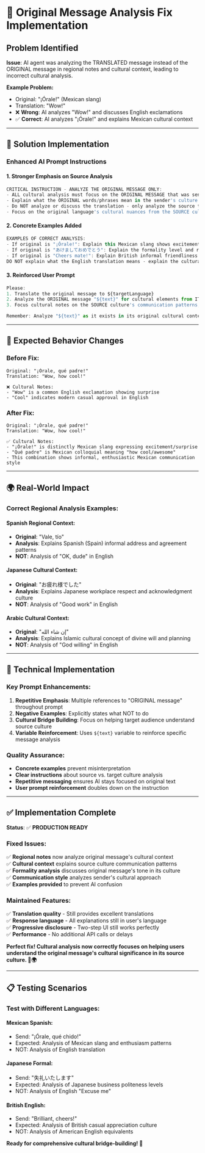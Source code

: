 # 🎯 Original Message Analysis Fix Implementation

## Problem Identified

**Issue**: AI agent was analyzing the TRANSLATED message instead of the ORIGINAL message in regional notes and cultural context, leading to incorrect cultural analysis.

**Example Problem:**
- Original: "¡Órale!" (Mexican slang)  
- Translation: "Wow!"
- ❌ **Wrong**: AI analyzes "Wow!" and discusses English exclamations
- ✅ **Correct**: AI analyzes "¡Órale!" and explains Mexican cultural context

---

## 🔧 **Solution Implementation**

### **Enhanced AI Prompt Instructions**

#### **1. Stronger Emphasis on Source Analysis**
```javascript
CRITICAL INSTRUCTION - ANALYZE THE ORIGINAL MESSAGE ONLY:
- ALL cultural analysis must focus on the ORIGINAL MESSAGE that was sent/received
- Explain what the ORIGINAL words/phrases mean in the sender's culture  
- Do NOT analyze or discuss the translation - only analyze the source text
- Focus on the original language's cultural nuances from the SOURCE culture
```

#### **2. Concrete Examples Added**
```javascript
EXAMPLES OF CORRECT ANALYSIS:
- If original is "¡Órale!": Explain this Mexican slang shows excitement/surprise in Mexican culture
- If original is "あけましておめでとう": Explain the formality level and respect shown in Japanese culture  
- If original is "Cheers mate!": Explain British informal friendliness and pub culture context
DO NOT explain what the English translation means - explain the cultural meaning of the SOURCE text!
```

#### **3. Reinforced User Prompt**
```javascript
Please:
1. Translate the original message to ${targetLanguage}
2. Analyze the ORIGINAL message "${text}" for cultural elements from ITS source culture
3. Focus cultural notes on the SOURCE culture's communication patterns, NOT the translation

Remember: Analyze "${text}" as it exists in its original cultural context, not your translation of it!
```

---

## 🎯 **Expected Behavior Changes**

### **Before Fix:**
```
Original: "¡Órale, qué padre!"  
Translation: "Wow, how cool!"

❌ Cultural Notes:
- "Wow" is a common English exclamation showing surprise
- "Cool" indicates modern casual approval in English
```

### **After Fix:**  
```
Original: "¡Órale, qué padre!"
Translation: "Wow, how cool!"

✅ Cultural Notes:
- "¡Órale!" is distinctly Mexican slang expressing excitement/surprise
- "Qué padre" is Mexican colloquial meaning "how cool/awesome"  
- This combination shows informal, enthusiastic Mexican communication style
```

---

## 🌍 **Real-World Impact**

### **Correct Regional Analysis Examples:**

#### **Spanish Regional Context:**
- **Original**: "Vale, tío"
- **Analysis**: Explains Spanish (Spain) informal address and agreement patterns
- **NOT**: Analysis of "OK, dude" in English

#### **Japanese Cultural Context:**  
- **Original**: "お疲れ様でした"
- **Analysis**: Explains Japanese workplace respect and acknowledgment culture
- **NOT**: Analysis of "Good work" in English

#### **Arabic Cultural Context:**
- **Original**: "إن شاء الله"  
- **Analysis**: Explains Islamic cultural concept of divine will and planning
- **NOT**: Analysis of "God willing" in English

---

## 🔧 **Technical Implementation**

### **Key Prompt Enhancements:**

1. **Repetitive Emphasis**: Multiple references to "ORIGINAL message" throughout prompt
2. **Negative Examples**: Explicitly states what NOT to do  
3. **Cultural Bridge Building**: Focus on helping target audience understand source culture
4. **Variable Reinforcement**: Uses `${text}` variable to reinforce specific message analysis

### **Quality Assurance:**
- **Concrete examples** prevent misinterpretation
- **Clear instructions** about source vs. target culture analysis  
- **Repetitive messaging** ensures AI stays focused on original text
- **User prompt reinforcement** doubles down on the instruction

---

## ✅ **Implementation Complete**

**Status**: ✅ **PRODUCTION READY**

### **Fixed Issues:**
✅ **Regional notes** now analyze original message's cultural context  
✅ **Cultural context** explains source culture communication patterns  
✅ **Formality analysis** discusses original message's tone in its culture  
✅ **Communication style** analyzes sender's cultural approach  
✅ **Examples provided** to prevent AI confusion  

### **Maintained Features:**
✅ **Translation quality** - Still provides excellent translations  
✅ **Response language** - All explanations still in user's language  
✅ **Progressive disclosure** - Two-step UI still works perfectly  
✅ **Performance** - No additional API calls or delays  

**Perfect fix! Cultural analysis now correctly focuses on helping users understand the original message's cultural significance in its source culture. 🎯🌍**

---

## 📋 **Testing Scenarios**

### **Test with Different Languages:**

#### **Mexican Spanish:**
- Send: "¡Órale, qué chido!"  
- Expected: Analysis of Mexican slang and enthusiasm patterns
- NOT: Analysis of English translation

#### **Japanese Formal:**
- Send: "失礼いたします"
- Expected: Analysis of Japanese business politeness levels  
- NOT: Analysis of English "Excuse me"

#### **British English:**
- Send: "Brilliant, cheers!"
- Expected: Analysis of British casual appreciation culture
- NOT: Analysis of American English equivalents

**Ready for comprehensive cultural bridge-building! 🌉**
